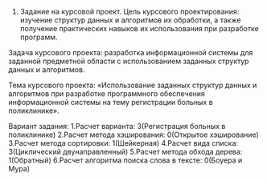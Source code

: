 1. Задание на курсовой проект.
Цель курсового проектирования: изучение структур данных и 
алгоритмов их обработки, а также получение практических навыков их 
использования при разработке программ.

Задача курсового проекта: разработка информационной системы для 
заданной предметной области с использованием заданных структур 
данных и алгоритмов. 

Тема курсового проекта: «Использование заданных структур данных и 
алгоритмов при разработке программного обеспечения информационной 
системы на тему регистрации больных в поликлинике».

Вариант задания:
1.Расчет варианта: 3(Регистрация больных в поликлинике)
2.Расчет метода хэширования: 0(Открытое хэширование)
3.Расчет метода сортировки: 1(Шейкерная)
4.Расчет вида списка: 3(Циклический двунаправленный)
5.Расчет метода обхода дерева: 1(Обратный)
6.Расчет алгоритма поиска слова в тексте: 0(Боуера и Мура)

